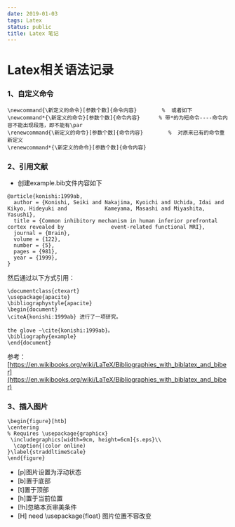 ```yaml
---
date: 2019-01-03
tags: Latex
status: public
title: Latex 笔记
---
```

# Latex相关语法记录
### 1、自定义命令
```
\newcommand{\新定义的命令}[参数个数]{命令内容}        %  或者如下
\newcommand*{\新定义的命令}[参数个数]{命令内容}      % 带*的为短命令----命令内容不能出现段落，即不能有\par
\renewcommand{\新定义的命令}[参数个数]{命令内容}        %  对原来已有的命令重新定义
\renewcommand*{\新定义的命令}[参数个数]{命令内容} 

```
### 2、引用文献
+ 创建example.bib文件内容如下
```
@article{konishi:1999ab,
  author = {Konishi, Seiki and Nakajima, Kyoichi and Uchida, Idai and Kikyo, Hideyuki and            Kameyama, Masashi and Miyashita, Yasushi},
  title = {Common inhibitory mechanism in human inferior prefrontal cortex revealed by               event-related functional MRI},
  journal = {Brain},
  volume = {122},
  number = {5},
  pages = {981},
  year = {1999},
}

```

然后通过以下方式引用：
```
\documentclass{ctexart}
\usepackage{apacite}
\bibliographystyle{apacite}
\begin{document}
\citeA{konishi:1999ab} 进行了一项研究。

the glove ~\cite{konishi:1999ab}。
\bibliography{example}
\end{document}
```
参考：[https://en.wikibooks.org/wiki/LaTeX/Bibliographies_with_biblatex_and_biber](https://en.wikibooks.org/wiki/LaTeX/Bibliographies_with_biblatex_and_biber)

### 3、插入图片
```
\begin{figure}[htb]
\centering
% Requires \usepackage{graphicx}
 \includegraphics[width=9cm, height=6cm]{s.eps}\\
  \caption{(color online) 
}\label{straddltimeScale}
\end{figure}
```
* [p]图片设置为浮动状态
* [b]置于底部
* [t]置于顶部
* [h]置于当前位置
* [!h]忽略本页审美条件
* [H] need \usepackage{float} 图片位置不容改变

